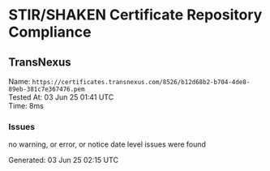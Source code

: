 # STIR/SHAKEN Certificate Repository Compliance

## TransNexus

Name: `https://certificates.transnexus.com/8526/b12d68b2-b704-4de8-89eb-381c7e367476.pem`\
Tested At: 03 Jun 25 01:41 UTC\
Time: 8ms

### Issues

no warning, or error, or notice date level issues were found

Generated: 03 Jun 25 02:15 UTC